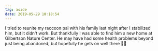 ```yaml
---
tag: aside
date: 2019-05-29 10:18:54
---
```

I tried to reunite my raccoon pal with his family last night after I stabilized him, but it didn't work. But thankfully I was able to find him a new home at Gilbertson Nature Center. He may have had some health problems beyond just being abandoned, but hopefully he gets on well there 🦝🥰